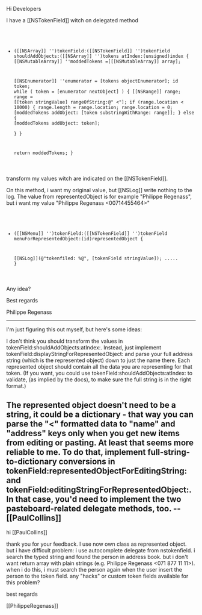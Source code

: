 
Hi Developers

I have a [[NSTokenField]] witch on delegated method
<code>
- ([[NSArray]] '')tokenField:([[NSTokenField]] '')tokenField shouldAddObjects:([[NSArray]] '')tokens atIndex:(unsigned)index
{
	[[NSMutableArray]] ''moddedTokens =[[[NSMutableArray]] array];
	
	[[NSEnumerator]] ''enumerator = [tokens objectEnumerator];
	id token;
	while ( token = [enumerator nextObject] ) {
		[[NSRange]] range;
		range = [[token stringValue] rangeOfString:@" <"];
		if (range.location < 10000) {
			range.length = range.location;
			range.location = 0;
			[moddedTokens addObject: [token substringWithRange: range]];
		} else {
			[moddedTokens addObject: token];		
		}
	}
	
	return moddedTokens;
}
</code>
transform my values witch are indicated on the [[NSTokenField]].

On this method, i want my original value, but [[NSLog]] write nothing to the log.
The value from representedObject is for example "Philippe Regenass", but i want my value "Philippe Regenass <00714455464>"
<code>
- ([[NSMenu]] '')tokenField:([[NSTokenField]] '')tokenField menuForRepresentedObject:(id)representedObject
{

	[[NSLog]](@"tokenfiled: %@", [tokenField stringValue]);
	.....
}
</code>
Any idea? 

Best regards

Philippe Regenass

----
I'm just figuring this out myself, but here's some ideas:

I don't think you should transform the values in tokenField:shouldAddObjects:atIndex:. Instead, just implement tokenField:displayStringForRepresentedObject: and parse your full address string (which is the represented object) down to just the name there.  Each represented object should contain all the data you are representing for that token. (If you want, you could use tokenField:shouldAddObjects:atIndex: to validate, (as implied by the docs), to make sure the full string is in the right format.)

The represented object doesn't need to be a string, it could be a dictionary - that way you can parse the "<" formatted data to "name" and "address" keys only when you get new items from editing or pasting. At least that seems more reliable to me. To do that, implement full-string-to-dictionary conversions in tokenField:representedObjectForEditingString: and tokenField:editingStringForRepresentedObject:. In that case, you'd need to implement the two pasteboard-related delegate methods, too. -- [[PaulCollins]]
----
hi [[PaulCollins]]

thank you for your feedback. I use now own class as represented object. but i have difficult problem: i use autocomplete delegate from nstokenfield.
i search the typed string and found the person in address book. but i don't want return array with plain strings (e.g. Philippe Regenass <071 877 11 11>). when i do this, i must search the person again when the user insert the person to the token field.
any "hacks" or custom token fields available for this problem?

best regards

[[PhilippeRegenass]]